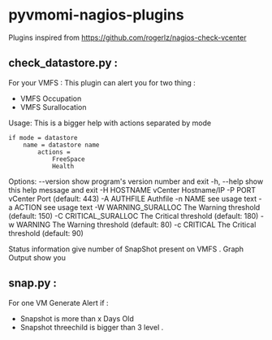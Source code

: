 # pyvmomi-nagios-plugins

Plugins inspired from https://github.com/rogerlz/nagios-check-vcenter 

## check_datastore.py : 
For your VMFS :
This plugin can alert you for two thing :
  - VMFS Occupation 
  - VMFS Surallocation

Usage:
    This is a bigger help with actions separated by mode


    if mode = datastore
        name = datastore name
            actions =
                FreeSpace
                Health


Options:
  --version             show program's version number and exit
  -h, --help            show this help message and exit
  -H HOSTNAME           vCenter Hostname/IP
  -P PORT               vCenter Port (default: 443)
  -A AUTHFILE           Authfile
  -n NAME               see usage text
  -a ACTION             see usage text
  -W WARNING_SURALLOC   The Warning threshold (default: 150)
  -C CRITICAL_SURALLOC  The Critical threshold (default: 180)
  -w WARNING            The Warning threshold (default: 80)
  -c CRITICAL           The Critical threshold (default: 90)

Status information give number of SnapShot present on VMFS . 
Graph Output show you 

## snap.py : 
For one VM 
Generate Alert if : 
  - Snapshot is more than x Days Old 
  - Snapshot threechild is bigger than 3 level . 


